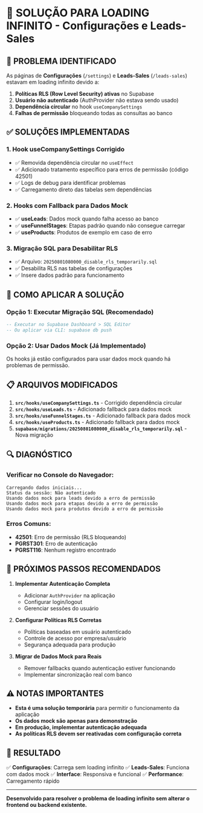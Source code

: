 # 🔧 **SOLUÇÃO PARA LOADING INFINITO - Configurações e Leads-Sales**

## 🚨 **PROBLEMA IDENTIFICADO**

As páginas de **Configurações** (`/settings`) e **Leads-Sales** (`/leads-sales`) estavam em loading infinito devido a:

1. **Políticas RLS (Row Level Security) ativas** no Supabase
2. **Usuário não autenticado** (AuthProvider não estava sendo usado)
3. **Dependência circular** no hook `useCompanySettings`
4. **Falhas de permissão** bloqueando todas as consultas ao banco

## ✅ **SOLUÇÕES IMPLEMENTADAS**

### 1. **Hook useCompanySettings Corrigido**
- ✅ Removida dependência circular no `useEffect`
- ✅ Adicionado tratamento específico para erros de permissão (código 42501)
- ✅ Logs de debug para identificar problemas
- ✅ Carregamento direto das tabelas sem dependências

### 2. **Hooks com Fallback para Dados Mock**
- ✅ **useLeads**: Dados mock quando falha acesso ao banco
- ✅ **useFunnelStages**: Etapas padrão quando não consegue carregar
- ✅ **useProducts**: Produtos de exemplo em caso de erro

### 3. **Migração SQL para Desabilitar RLS**
- ✅ Arquivo: `20250801080000_disable_rls_temporarily.sql`
- ✅ Desabilita RLS nas tabelas de configurações
- ✅ Insere dados padrão para funcionamento

## 🚀 **COMO APLICAR A SOLUÇÃO**

### **Opção 1: Executar Migração SQL (Recomendado)**
```sql
-- Executar no Supabase Dashboard > SQL Editor
-- Ou aplicar via CLI: supabase db push
```

### **Opção 2: Usar Dados Mock (Já Implementado)**
Os hooks já estão configurados para usar dados mock quando há problemas de permissão.

## 📋 **ARQUIVOS MODIFICADOS**

1. **`src/hooks/useCompanySettings.ts`** - Corrigido dependência circular
2. **`src/hooks/useLeads.ts`** - Adicionado fallback para dados mock
3. **`src/hooks/useFunnelStages.ts`** - Adicionado fallback para dados mock
4. **`src/hooks/useProducts.ts`** - Adicionado fallback para dados mock
5. **`supabase/migrations/20250801080000_disable_rls_temporarily.sql`** - Nova migração

## 🔍 **DIAGNÓSTICO**

### **Verificar no Console do Navegador:**
```
Carregando dados iniciais...
Status da sessão: Não autenticado
Usando dados mock para leads devido a erro de permissão
Usando dados mock para etapas devido a erro de permissão
Usando dados mock para produtos devido a erro de permissão
```

### **Erros Comuns:**
- **42501**: Erro de permissão (RLS bloqueando)
- **PGRST301**: Erro de autenticação
- **PGRST116**: Nenhum registro encontrado

## 🎯 **PRÓXIMOS PASSOS RECOMENDADOS**

1. **Implementar Autenticação Completa**
   - Adicionar `AuthProvider` na aplicação
   - Configurar login/logout
   - Gerenciar sessões do usuário

2. **Configurar Políticas RLS Corretas**
   - Políticas baseadas em usuário autenticado
   - Controle de acesso por empresa/usuário
   - Segurança adequada para produção

3. **Migrar de Dados Mock para Reais**
   - Remover fallbacks quando autenticação estiver funcionando
   - Implementar sincronização real com banco

## ⚠️ **NOTAS IMPORTANTES**

- **Esta é uma solução temporária** para permitir o funcionamento da aplicação
- **Os dados mock são apenas para demonstração**
- **Em produção, implementar autenticação adequada**
- **As políticas RLS devem ser reativadas com configuração correta**

## 🎉 **RESULTADO**

✅ **Configurações**: Carrega sem loading infinito
✅ **Leads-Sales**: Funciona com dados mock
✅ **Interface**: Responsiva e funcional
✅ **Performance**: Carregamento rápido

---

**Desenvolvido para resolver o problema de loading infinito sem alterar o frontend ou backend existente.**
